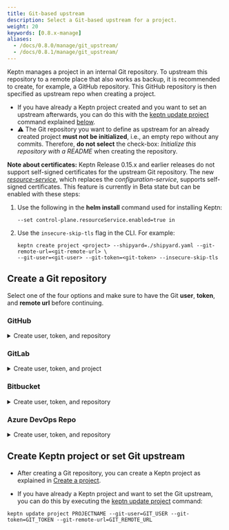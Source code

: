 ```yaml
---
title: Git-based upstream  
description: Select a Git-based upstream for a project.
weight: 20
keywords: [0.8.x-manage]
aliases:
  - /docs/0.8.0/manage/git_upstream/
  - /docs/0.8.1/manage/git_upstream/
---
```


Keptn manages a project in an internal Git repository. To upstream this repository to a remote place that also works as backup, it is recommended to create, for example, a GitHub repository. This GitHub repository is then specified as upstream repo when creating a project.

* If you have already a Keptn project created and you want to set an upstream afterwards, you can do this with the [keptn update project](../../reference/cli/commands/keptn_update_project/) command explained [below](#create-keptn-project-or-set-git-upstream).
* :warning: The Git repository you want to define as upstream for an already created project **must not be initialized**, i.e., an empty repo without any commits. Therefore, **do not select** the check-box: *Initialize this repository with a README* when creating the repository.

**Note about certificates:**
Keptn Release 0.15.x and earlier releases do not support self-signed certificates for the upstream Git repository.
The new [*resource-service*](https://github.com/keptn/keptn/tree/master/resource-service),
which replaces the *configuration-service*, supports self-signed certificates.
This feature is currently in Beta state but can be enabled with these steps:

1. Use the following in the **helm install** command used for installing Keptn:

    ```
    --set control-plane.resourceService.enabled=true in 
    ```

1. Use the `insecure-skip-tls` flag in the CLI.  For example:

    ```
    keptn create project <project> --shipyard=./shipyard.yaml --git-remote-url=<git-remote-url> \
    --git-user=<git-user> --git-token=<git-token> --insecure-skip-tls
    ```

## Create a Git repository

Select one of the four options and make sure to have the Git **user**, **token**, and **remote url** before continuing.

### GitHub

<details><summary>Create user, token, and repository</summary>
<p>

1. If you do not have a GitHub user, create a user by [signing up](https://github.com/join?source=header-home).

1. Create a [personal access token](https://help.github.com/en/articles/creating-a-personal-access-token-for-the-command-line) for your user with *repo* scope:

    {{< popup_image
    link="./assets/github_access_token.png"
    caption="GitHub access token"
    width="600px">}}

1. (optional) If you want to use a dedicated GitHub organization for your repository, create a [GitHub organization](https://github.com/organizations/new).

1. Go to your account or your GitHub organization and create a [GitHub repository](https://help.github.com/en/articles/create-a-repo).

    {{< popup_image
    link="./assets/github_create_repo.png"
    caption="GitHub create repository"
    width="600px">}}  

</p>
</details>

### GitLab

<details><summary>Create user, token, and project</summary>
<p>

1. If you do not have a GitLab user, create a user by [signing up for a free trial](https://customers.gitlab.com/trials/new?gl_com=true).

1. Create a [personal access token](https://docs.gitlab.com/ee/user/profile/personal_access_tokens.html) for your user with *write_repo* scope:

    {{< popup_image
    link="./assets/gitlab_access_token.png"
    caption="GitHub access token"
    width="600px">}}

1. Go to your account and create a [GitLab project](https://docs.gitlab.com/ee/user/project/working_with_projects.html#create-a-project).

    {{< popup_image
    link="./assets/gitlab_create_project.png"
    caption="GitLab create project"
    width="600px">}}

</p>
</details>

### Bitbucket

<details><summary>Create user, token, and repository</summary>
<p>

1. If you do not have a Bitbucket user, create a user by [signing up for a free trial](https://bitbucket.org/account/signup/).

1. Create an [app password](https://bitbucket.org/) for your user with *Write* permissions. Therefore, select your User > **View profile** > **Settings** > **App passwords** > **Create app password**

    {{< popup_image
    link="./assets/bitbucket_access_token.png"
    caption="Bitbucket access token"
    width="600px">}}

1. Go to your account and create a [Bitbucket repository](https://bitbucket.org/).

    {{< popup_image
    link="./assets/bitbucket_create_repo.png"
    caption="Bitbucket create repository"
    width="600px">}}

</p>
</details>

### Azure DevOps Repo

<details><summary>Create user, token, and repository</summary>
<p>

1. If you do not have an Azure DevOps user, create a user by [signing up for a free trial](https://azure.microsoft.com/en-us/services/devops/).

1. Create a [personal access token](https://docs.microsoft.com/en-us/azure/devops/organizations/accounts/use-personal-access-tokens-to-authenticate?view=azure-devops&tabs=preview-page) for your user with *Read & write* access for the Code:

    **Note:** Please carefully select the *Expiration date*.

    {{< popup_image
    link="./assets/azure_devops_access_token.png"
    caption="Azure DevOps access token"
    width="600px">}}

1. Go to your account and create an Azure project

    {{< popup_image
    link="./assets/azure_devops_create_repo.png"
    caption="Azure DevOps repository"
    width="600px">}}

1. Retrieve the URL for your repository.

    **Important:** Remove the user from the URL before passing it to Keptn. For example, in the picture below the URL would be <https://dev.azure.com/YOUR-ORG/keptn/_git/keptn>.

    {{< popup_image
    link="./assets/azure_devops_clone_repo.png"
    caption="Azure DevOps clone repository"
    width="600px">}}

</p>
</details>

## Create Keptn project or set Git upstream

* After creating a Git repository, you can create a Keptn project as explained in [Create a project](../project/#create-a-project).

* If you have already a Keptn project and want to set the Git upstream, you can do this by executing the [keptn update project](../../reference/cli/commands/keptn_update_project/) command:

```console
keptn update project PROJECTNAME --git-user=GIT_USER --git-token=GIT_TOKEN --git-remote-url=GIT_REMOTE_URL
```
